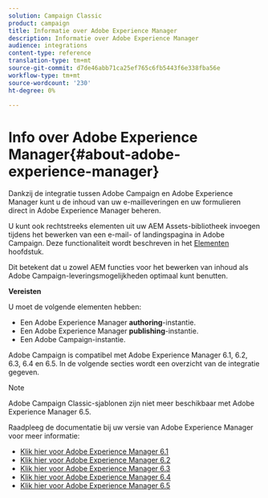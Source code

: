 ```yaml
---
solution: Campaign Classic
product: campaign
title: Informatie over Adobe Experience Manager
description: Informatie over Adobe Experience Manager
audience: integrations
content-type: reference
translation-type: tm+mt
source-git-commit: d7de46abb71ca25ef765c6fb5443f6e338fba56e
workflow-type: tm+mt
source-wordcount: '230'
ht-degree: 0%

---
```



# Info over Adobe Experience Manager{#about-adobe-experience-manager}

Dankzij de integratie tussen Adobe Campaign en Adobe Experience Manager kunt u de inhoud van uw e-mailleveringen en uw formulieren direct in Adobe Experience Manager beheren.

U kunt ook rechtstreeks elementen uit uw AEM Assets-bibliotheek invoegen tijdens het bewerken van een e-mail- of landingspagina in Adobe Campaign. Deze functionaliteit wordt beschreven in het [Elementen](../../integrations/using/sharing-assets-with-adobe-experience-cloud.md) hoofdstuk.

Dit betekent dat u zowel AEM functies voor het bewerken van inhoud als Adobe Campaign-leveringsmogelijkheden optimaal kunt benutten.

**Vereisten**

U moet de volgende elementen hebben:

* Een Adobe Experience Manager **authoring**-instantie.
* Een Adobe Experience Manager **publishing**-instantie.
* Een Adobe Campaign-instantie.

Adobe Campaign is compatibel met Adobe Experience Manager 6.1, 6.2, 6.3, 6.4 en 6.5. In de volgende secties wordt een overzicht van de integratie gegeven.

>[!NOTE]
>
>Adobe Campaign Classic-sjablonen zijn niet meer beschikbaar met Adobe Experience Manager 6.5.

Raadpleeg de documentatie bij uw versie van Adobe Experience Manager voor meer informatie:

* [Klik hier voor Adobe Experience Manager 6.1](https://docs.adobe.com/docs/en/aem/6-1/administer/integration/marketing-cloud/campaign/campaignonpremise.html)
* [Klik hier voor Adobe Experience Manager 6.2](https://docs.adobe.com/docs/en/aem/6-2/administer/integration/marketing-cloud/campaign/campaignonpremise.html)
* [Klik hier voor Adobe Experience Manager 6.3](https://helpx.adobe.com/experience-manager/6-3/sites/administering/using/campaignonpremise.html)
* [Klik hier voor Adobe Experience Manager 6.4](https://helpx.adobe.com/experience-manager/6-4/sites/administering/using/campaignonpremise.html)
* [Klik hier voor Adobe Experience Manager 6.5](https://helpx.adobe.com/experience-manager/6-5/sites/administering/using/campaignonpremise.html)
